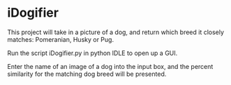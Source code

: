 # iDogifier

This project will take in a picture of a dog, and return which breed it closely matches: Pomeranian, Husky or Pug.

Run the script iDogifier.py in python IDLE to open up a GUI. 

Enter the name of an image of a dog into the input box, and the percent similarity for the matching dog breed will be presented. 
